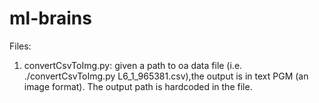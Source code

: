 # ml-brains

Files:
1. convertCsvToImg.py: given a path to oa data file (i.e. ./convertCsvToImg.py L6_1_965381.csv),the output is in text PGM (an image format). The output path is hardcoded in the file.
